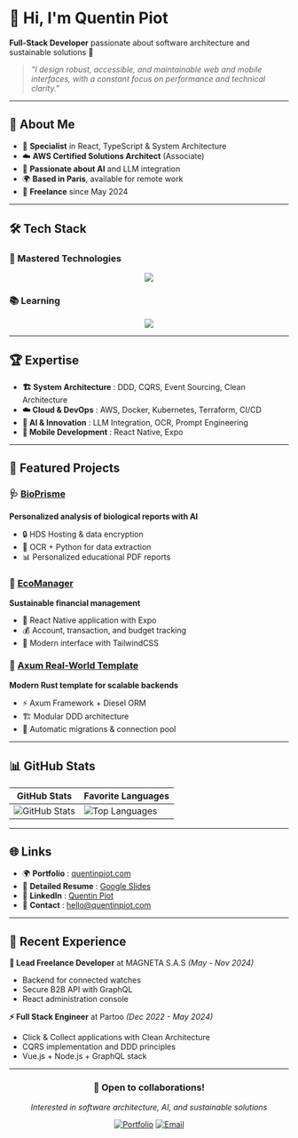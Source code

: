 # 👋 Hi, I'm Quentin Piot

**Full-Stack Developer** passionate about software architecture and sustainable solutions 🌱

> *"I design robust, accessible, and maintainable web and mobile interfaces, with a constant focus on performance and technical clarity."*

---

## 🚀 About Me

- 🎯 **Specialist** in React, TypeScript & System Architecture
- ☁️ **AWS Certified Solutions Architect** (Associate)
- 🤖 **Passionate about AI** and LLM integration
- 🌍 **Based in Paris**, available for remote work
- 💼 **Freelance** since May 2024

---

## 🛠️ Tech Stack

### 🥷 Mastered Technologies
<p align="center">
    <img src="https://skillicons.dev/icons?i=js,ts,react,vue,angular,nextjs,nodejs,graphql,nestjs,aws,docker,kubernetes,postgresql,mongodb,github,git,&perline=8" />
</p>

### 📚 Learning
<p align="center">
    <img src="https://skillicons.dev/icons?i=java,kotlin,spring,rust,rabbitmq,redis,gcpb&perline=6" />
</p>

---

## 🏆 Expertise

- **🏗️ System Architecture** : DDD, CQRS, Event Sourcing, Clean Architecture
- **☁️ Cloud & DevOps** : AWS, Docker, Kubernetes, Terraform, CI/CD
- **🤖 AI & Innovation** : LLM Integration, OCR, Prompt Engineering
- **📱 Mobile Development** : React Native, Expo

---

## 🚀 Featured Projects

### 🩺 [BioPrisme](https://bioprisme.com)
**Personalized analysis of biological reports with AI**
- 🔒 HDS Hosting & data encryption
- 🧠 OCR + Python for data extraction
- 📊 Personalized educational PDF reports

### 🌿 [EcoManager](https://github.com/Quentin-Piot/eco-manager)
**Sustainable financial management**
- 📱 React Native application with Expo
- 💰 Account, transaction, and budget tracking
- 🎨 Modern interface with TailwindCSS

### 🦀 [Axum Real-World Template](https://github.com/Quentin-Piot/axum-diesel-real-world)
**Modern Rust template for scalable backends**
- ⚡ Axum Framework + Diesel ORM
- 🏗️ Modular DDD architecture
- 🔄 Automatic migrations & connection pool

---

## 📊 GitHub Stats

<div align="center">

| GitHub Stats | Favorite Languages |
|--------------|--------------------|
| ![GitHub Stats](https://github-readme-stats.vercel.app/api?username=quentin-piot&show_icons=true&theme=dark&count_private=true&hide_rank=true) | ![Top Languages](https://github-readme-stats.vercel.app/api/top-langs/?username=quentin-piot&show_icons=true&theme=dark&layout=compact&langs_count=6&exclude_repo=portfolio-nextjs&hide=html,css,scss) |

</div>

---

## 🌐 Links

- 🌍 **Portfolio** : [quentinpiot.com](https://quentinpiot.com)
- 📄 **Detailed Resume** : [Google Slides](https://docs.google.com/presentation/d/10c-vA0yhWPG4q_VT432VWWtALVcoaKK3KYEi2QvefxA/edit?usp=sharing)
- 💼 **LinkedIn** : [Quentin Piot](https://linkedin.com/in/quentin-piot)
- 📧 **Contact** : [hello@quentinpiot.com](mailto:hello@quentinpiot.com)

---

## 💼 Recent Experience

**🚀 Lead Freelance Developer** at MAGNETA S.A.S *(May - Nov 2024)*
- Backend for connected watches
- Secure B2B API with GraphQL
- React administration console

**⚡ Full Stack Engineer** at Partoo *(Dec 2022 - May 2024)*
- Click & Collect applications with Clean Architecture
- CQRS implementation and DDD principles
- Vue.js + Node.js + GraphQL stack

---

<div align="center">

### 🤝 Open to collaborations!

*Interested in software architecture, AI, and sustainable solutions*

[![Portfolio](https://img.shields.io/badge/Portfolio-quentinpiot.com-blue?style=for-the-badge&logo=google-chrome)](https://quentinpiot.com)
[![Email](https://img.shields.io/badge/Email-quentin.piot@protonmail.com-red?style=for-the-badge&logo=gmail)](mailto:quentin.piot@protonmail.com)

</div>
